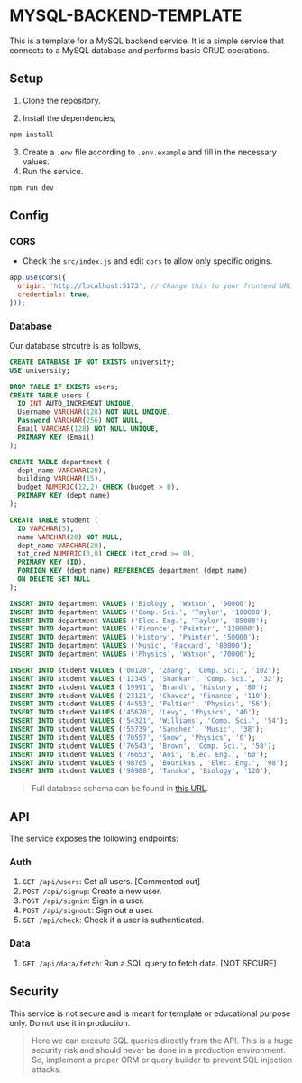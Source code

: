 # MYSQL-BACKEND-TEMPLATE

This is a template for a MySQL backend service. It is a simple service that connects to a MySQL database and performs basic CRUD operations.

## Setup

1. Clone the repository.

2. Install the dependencies,

```bash
npm install
```

3. Create a `.env` file according to `.env.example` and fill in the necessary values.
4. Run the service.

```bash
npm run dev
```

## Config

### CORS

- Check the `src/index.js` and edit `cors` to allow only specific origins.

```js
app.use(cors({
  origin: 'http://localhost:5173', // Change this to your frontend URL
  credentials: true,
}));
```

### Database

Our database strcutre is as follows,

```sql
CREATE DATABASE IF NOT EXISTS university;
USE university;

DROP TABLE IF EXISTS users;
CREATE TABLE users (
  ID INT AUTO_INCREMENT UNIQUE,
  Username VARCHAR(128) NOT NULL UNIQUE,
  Password VARCHAR(256) NOT NULL,
  Email VARCHAR(128) NOT NULL UNIQUE,
  PRIMARY KEY (Email)
);

CREATE TABLE department (
  dept_name VARCHAR(20),
  building VARCHAR(15),
  budget NUMERIC(12,2) CHECK (budget > 0),
  PRIMARY KEY (dept_name)
);

CREATE TABLE student (
  ID VARCHAR(5),
  name VARCHAR(20) NOT NULL,
  dept_name VARCHAR(20),
  tot_cred NUMERIC(3,0) CHECK (tot_cred >= 0),
  PRIMARY KEY (ID),
  FOREIGN KEY (dept_name) REFERENCES department (dept_name)
  ON DELETE SET NULL
);

INSERT INTO department VALUES ('Biology', 'Watson', '90000');
INSERT INTO department VALUES ('Comp. Sci.', 'Taylor', '100000');
INSERT INTO department VALUES ('Elec. Eng.', 'Taylor', '85000');
INSERT INTO department VALUES ('Finance', 'Painter', '120000');
INSERT INTO department VALUES ('History', 'Painter', '50000');
INSERT INTO department VALUES ('Music', 'Packard', '80000');
INSERT INTO department VALUES ('Physics', 'Watson', '70000');

INSERT INTO student VALUES ('00128', 'Zhang', 'Comp. Sci.', '102');
INSERT INTO student VALUES ('12345', 'Shankar', 'Comp. Sci.', '32');
INSERT INTO student VALUES ('19991', 'Brandt', 'History', '80');
INSERT INTO student VALUES ('23121', 'Chavez', 'Finance', '110');
INSERT INTO student VALUES ('44553', 'Peltier', 'Physics', '56');
INSERT INTO student VALUES ('45678', 'Levy', 'Physics', '46');
INSERT INTO student VALUES ('54321', 'Williams', 'Comp. Sci.', '54');
INSERT INTO student VALUES ('55739', 'Sanchez', 'Music', '38');
INSERT INTO student VALUES ('70557', 'Snow', 'Physics', '0');
INSERT INTO student VALUES ('76543', 'Brown', 'Comp. Sci.', '58');
INSERT INTO student VALUES ('76653', 'Aoi', 'Elec. Eng.', '60');
INSERT INTO student VALUES ('98765', 'Bourikas', 'Elec. Eng.', '98');
INSERT INTO student VALUES ('98988', 'Tanaka', 'Biology', '120');
```

> Full database schema can be found in [this URL](https://github.com/SharafatKarim/pstu-cse-academic/tree/main/Semester%204/database/MySQL/sample%20table).

## API

The service exposes the following endpoints:
<!-- app.use("/api/auth", authRoutes);
router.get('/users', allUsers);
router.post('/signup', signUp);
router.post('/signin', signIn);
router.post('/signout', signOut);
router.get('/check', checkAuth);
 -->

### Auth

1. `GET /api/users`: Get all users. [Commented out]
2. `POST /api/signup`: Create a new user.
3. `POST /api/signin`: Sign in a user.
4. `POST /api/signout`: Sign out a user.
5. `GET /api/check`: Check if a user is authenticated.

### Data

1. `GET /api/data/fetch`: Run a SQL query to fetch data. [NOT SECURE]

## Security

This service is not secure and is meant for template or educational purpose only. Do not use it in production.

> Here we can execute SQL queries directly from the API. This is a huge security risk and should never be done in a production environment. So, implement a proper ORM or query builder to prevent SQL injection attacks.
